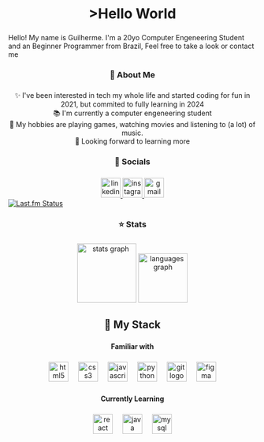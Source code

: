 <h1 align="center">>Hello World</h1>

###

<p align="left">Hello! My name is Guilherme. I'm a 20yo Computer Engeneering Student and an Beginner Programmer from Brazil, Feel free to take a look or  contact me</p>

###

<h3 align="center">📄 About Me</h3>

###

<p align="center">✨ I've been interested in tech my whole life and started coding for fun in 2021, but commited to fully learning in 2024<br>📚 I'm currently a computer engeneering student<br>🎲 My hobbies are playing games, watching movies and listening to (a lot) of music.<br>🎯 Looking forward to learning more</p>

###

<h3 align="center">👤 Socials</h3>

###

<div align="center">
  <a href="https://www.linkedin.com/in/guilherme-menezes-4558a3234/" target="_blank">
    <img src="https://img.shields.io/static/v1?message=LinkedIn&logo=linkedin&label=&color=0077B5&logoColor=white&labelColor=&style=for-the-badge" height="40" alt="linkedin logo"  />
  </a>
  <a href="https://www.instagram.com/guilhrmenezes/" target="_blank">
    <img src="https://img.shields.io/static/v1?message=Instagram&logo=instagram&label=&color=E4405F&logoColor=white&labelColor=&style=for-the-badge" height="40" alt="instagram logo"  />
  </a>
  <img src="https://img.shields.io/static/v1?message=Gmail&logo=gmail&label=&color=D14836&logoColor=white&labelColor=&style=for-the-badge" height="40" alt="gmail logo"  />
</div>
<a href="https://www.last.fm/user/Neoapex">
   <img align="center" src="https://lastfm-recently-played.vercel.app/api?user=NeoapexK&count=5&width=300&header_size=compact" alt="Last.fm Status">
</a>

###

<h3 align="center">⭐ Stats</h3>

###

<div align="center">
  <img src="https://github-readme-stats.vercel.app/api?username=Neoxepa&hide_title=false&hide_rank=false&show_icons=true&include_all_commits=true&count_private=true&disable_animations=false&theme=shades-of-purple&locale=en&hide_border=false&order=1" height="120" alt="stats graph"  />
  <img src="https://github-readme-stats.vercel.app/api/top-langs?username=Neoxepa&locale=en&hide_title=false&layout=compact&card_width=320&langs_count=5&theme=shades-of-purple&hide_border=false&order=2" height="100" alt="languages graph"  />
</div>

###

<h2 align="center">📌 My Stack</h2>

###

<h4 align="center">Familiar with</h4>

###

<div align="center">
  <img src="https://cdn.jsdelivr.net/gh/devicons/devicon/icons/html5/html5-original.svg" height="40" alt="html5 logo"  />
  <img width="12" />
  <img src="https://cdn.jsdelivr.net/gh/devicons/devicon/icons/css3/css3-original.svg" height="40" alt="css3 logo"  />
  <img width="12" />
  <img src="https://cdn.jsdelivr.net/gh/devicons/devicon/icons/javascript/javascript-original.svg" height="40" alt="javascript logo"  />
  <img width="12" />
  <img src="https://cdn.jsdelivr.net/gh/devicons/devicon/icons/python/python-original.svg" height="40" alt="python logo"  />
  <img width="12" />
  <img src="https://cdn.jsdelivr.net/gh/devicons/devicon/icons/git/git-original.svg" height="40" alt="git logo"  />
  <img width="12" />
  <img src="https://cdn.jsdelivr.net/gh/devicons/devicon/icons/figma/figma-original.svg" height="40" alt="figma logo"  />
</div>

###

<h4 align="center">Currently Learning</h4>

###

<div align="center">
  <img src="https://cdn.jsdelivr.net/gh/devicons/devicon/icons/react/react-original.svg" height="40" alt="react logo"  />
  <img width="12" />
  <img src="https://cdn.jsdelivr.net/gh/devicons/devicon/icons/java/java-plain.svg" height="40" alt="java logo"  />
  <img width="12" />
  <img src="https://cdn.jsdelivr.net/gh/devicons/devicon/icons/mysql/mysql-original.svg" height="40" alt="mysql logo"  />
</div>

###
